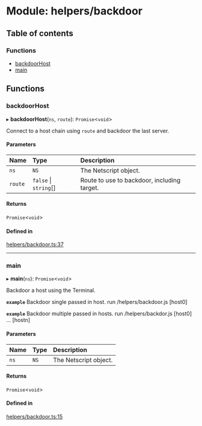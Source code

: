 # Module: helpers/backdoor

## Table of contents

### Functions

- [backdoorHost](../wiki/helpers.backdoor#backdoorhost)
- [main](../wiki/helpers.backdoor#main)

## Functions

### backdoorHost

▸ **backdoorHost**(`ns`, `route`): `Promise`<`void`\>

Connect to a host chain using `route` and backdoor the last server.

#### Parameters

| Name | Type | Description |
| :------ | :------ | :------ |
| `ns` | `NS` | The Netscript object. |
| `route` | ``false`` \| `string`[] | Route to use to backdoor, including target. |

#### Returns

`Promise`<`void`\>

#### Defined in

[helpers/backdoor.ts:37](https://github.com/vladzaharia/bitburner/blob/main/src/helpers/backdoor.ts#L37)

___

### main

▸ **main**(`ns`): `Promise`<`void`\>

Backdoor a host using the Terminal.

**`example`** Backdoor single passed in host.
run /helpers/backdoor.js [host0]

**`example`** Backdoor multiple passed in hosts.
run /helpers/backdor.js [host0] ... [hostn]

#### Parameters

| Name | Type | Description |
| :------ | :------ | :------ |
| `ns` | `NS` | The Netscript object. |

#### Returns

`Promise`<`void`\>

#### Defined in

[helpers/backdoor.ts:15](https://github.com/vladzaharia/bitburner/blob/main/src/helpers/backdoor.ts#L15)
